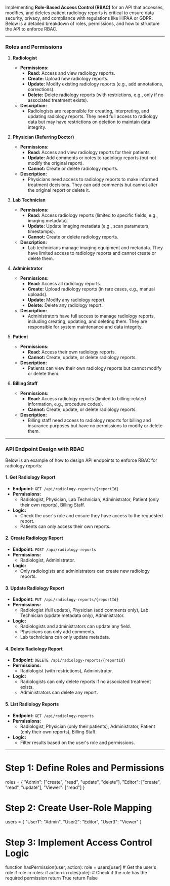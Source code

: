 Implementing **Role-Based Access Control (RBAC)** for an API that accesses, modifies, and deletes patient radiology reports is critical to ensure data security, privacy, and compliance with regulations like HIPAA or GDPR. Below is a detailed breakdown of roles, permissions, and how to structure the API to enforce RBAC.

---

### **Roles and Permissions**

1. **Radiologist**
   - **Permissions:**
     - **Read:** Access and view radiology reports.
     - **Create:** Upload new radiology reports.
     - **Update:** Modify existing radiology reports (e.g., add annotations, corrections).
     - **Delete:** Delete radiology reports (with restrictions, e.g., only if no associated treatment exists).
   - **Description:**
     - Radiologists are responsible for creating, interpreting, and updating radiology reports. They need full access to radiology data but may have restrictions on deletion to maintain data integrity.

2. **Physician (Referring Doctor)**
   - **Permissions:**
     - **Read:** Access and view radiology reports for their patients.
     - **Update:** Add comments or notes to radiology reports (but not modify the original report).
     - **Cannot:** Create or delete radiology reports.
   - **Description:**
     - Physicians need access to radiology reports to make informed treatment decisions. They can add comments but cannot alter the original report or delete it.

3. **Lab Technician**
   - **Permissions:**
     - **Read:** Access radiology reports (limited to specific fields, e.g., imaging metadata).
     - **Update:** Update imaging metadata (e.g., scan parameters, timestamps).
     - **Cannot:** Create or delete radiology reports.
   - **Description:**
     - Lab technicians manage imaging equipment and metadata. They have limited access to radiology reports and cannot create or delete them.

4. **Administrator**
   - **Permissions:**
     - **Read:** Access all radiology reports.
     - **Create:** Upload radiology reports (in rare cases, e.g., manual uploads).
     - **Update:** Modify any radiology report.
     - **Delete:** Delete any radiology report.
   - **Description:**
     - Administrators have full access to manage radiology reports, including creating, updating, and deleting them. They are responsible for system maintenance and data integrity.

5. **Patient**
   - **Permissions:**
     - **Read:** Access their own radiology reports.
     - **Cannot:** Create, update, or delete radiology reports.
   - **Description:**
     - Patients can view their own radiology reports but cannot modify or delete them.

6. **Billing Staff**
   - **Permissions:**
     - **Read:** Access radiology reports (limited to billing-related information, e.g., procedure codes).
     - **Cannot:** Create, update, or delete radiology reports.
   - **Description:**
     - Billing staff need access to radiology reports for billing and insurance purposes but have no permissions to modify or delete them.

---

### **API Endpoint Design with RBAC**

Below is an example of how to design API endpoints to enforce RBAC for radiology reports:

#### **1. Get Radiology Report**
- **Endpoint:** `GET /api/radiology-reports/{reportId}`
- **Permissions:**
  - Radiologist, Physician, Lab Technician, Administrator, Patient (only their own reports), Billing Staff.
- **Logic:**
  - Check the user's role and ensure they have access to the requested report.
  - Patients can only access their own reports.

#### **2. Create Radiology Report**
- **Endpoint:** `POST /api/radiology-reports`
- **Permissions:**
  - Radiologist, Administrator.
- **Logic:**
  - Only radiologists and administrators can create new radiology reports.

#### **3. Update Radiology Report**
- **Endpoint:** `PUT /api/radiology-reports/{reportId}`
- **Permissions:**
  - Radiologist (full update), Physician (add comments only), Lab Technician (update metadata only), Administrator.
- **Logic:**
  - Radiologists and administrators can update any field.
  - Physicians can only add comments.
  - Lab technicians can only update metadata.

#### **4. Delete Radiology Report**
- **Endpoint:** `DELETE /api/radiology-reports/{reportId}`
- **Permissions:**
  - Radiologist (with restrictions), Administrator.
- **Logic:**
  - Radiologists can only delete reports if no associated treatment exists.
  - Administrators can delete any report.

#### **5. List Radiology Reports**
- **Endpoint:** `GET /api/radiology-reports`
- **Permissions:**
  - Radiologist, Physician (only their patients), Administrator, Patient (only their own reports), Billing Staff.
- **Logic:**
  - Filter results based on the user's role and permissions.

---

# Step 1: Define Roles and Permissions
roles = {
    "Admin": ["create", "read", "update", "delete"],
    "Editor": ["create", "read", "update"],
    "Viewer": ["read"]
}

# Step 2: Create User-Role Mapping
users = {
    "User1": "Admin",
    "User2": "Editor",
    "User3": "Viewer"
}


# Step 3: Implement Access Control Logic
function hasPermission(user, action):
    role = users[user]  # Get the user's role
    if role in roles:
        if action in roles[role]:  # Check if the role has the required permission
            return True
    return False

